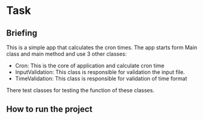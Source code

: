 # Task
## Briefing
This is a simple app that calculates the cron times.
The app starts form Main class and main method and use 3 other classes:
* Cron: This is the core of application and calculate cron time
* InputValidation: This class is responsible for validation the input file.
* TimeValidation: This class is responsible for validation of time format

There test classes for testing the function of these classes.


## How to run the project
